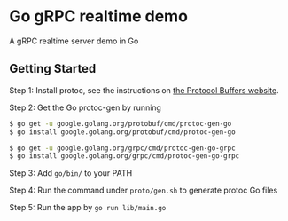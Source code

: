 # Go gRPC realtime demo

A gRPC realtime server demo in Go

## Getting Started

Step 1: Install protoc, see the instructions on
[the Protocol Buffers website](https://developers.google.com/protocol-buffers/).

Step 2: Get the Go protoc-gen by running

```sh
$ go get -u google.golang.org/protobuf/cmd/protoc-gen-go
$ go install google.golang.org/protobuf/cmd/protoc-gen-go

$ go get -u google.golang.org/grpc/cmd/protoc-gen-go-grpc
$ go install google.golang.org/grpc/cmd/protoc-gen-go-grpc
```

Step 3: Add `go/bin/` to your PATH

Step 4: Run the command under `proto/gen.sh` to generate protoc Go files

Step 5: Run the app by `go run lib/main.go` 